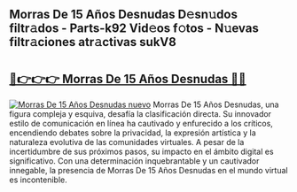 ## Morras De 15 Años Desnudas D𝚎sn𝚞dos filtr𝚊dos - Parts-k92 Vid𝚎os f𝚘tos - N𝚞evas filtr𝚊ciones atr𝚊ctivas sukV8

# <h2><a href="http://mb367z.tromn.icu/?c=Morras+De+15+A%c3%b1os+Desnudas">🔗👉👉👉 Morras De 15 Años Desnudas 🔗🔗</a></h2>

[![Morras De 15 Años Desnudas nuevo](https://i.imgur.com/pEAQMta.gif)](http://mb367z.tromn.icu/?c=Morras+De+15+A%c3%b1os+Desnudas)
Morras De 15 Años Desnudas, una figura compleja y esquiva, desafía la clasificación directa. Su innovador estilo de comunicación en línea ha cautivado y enfurecido a los críticos, encendiendo debates sobre la privacidad, la expresión artística y la naturaleza evolutiva de las comunidades virtuales. A pesar de la incertidumbre de sus próximos pasos, su impacto en el ámbito digital es significativo. Con una determinación inquebrantable y un cautivador innegable, la presencia de Morras De 15 Años Desnudas en el mundo virtual es incontenible.
